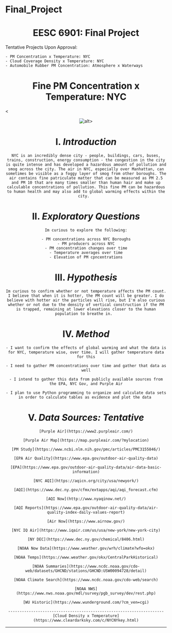 # Final_Project


# <center> **EESC 6901: Final Project**
    
<left> Tentative Projects Upon Approval:
    
    - PM Concentration x Temperature: NYC
    - Cloud Coverage Density x Temperature: NYC
    - Automobile Rubber PM Concentration: Atmosphere x Waterways

  
    
# <center> **Fine PM Concentration x Temperature: NYC**

<<center>![alt](https://www.eea.europa.eu/themes/air/airpollution.png/image)>


# I. *****Introduction*****

    NYC is an incredibly dense city - people, buildings, cars, buses, trains, construction, energy consumption - the congestion in the city is quite intense and has developed a hazardous amount of pollution and smog across the city. The air in NYC, especially over Manhattan, can sometimes be visible as a foggy layer of smog from other boroughs. The air contains fine patriculate matter that can be measured as PM 2.5 and PM 10 that are many times smaller than human hair and make up calculable concentrations of pollution. This fine PM can be hazardous to human health and may also add to global warming effects within the city.  
    
    
# II. *****Exploratory Questions*****

    Im curious to explore the following:
    
    - PM concentrations across NYC Boroughs
    - PM producers across NYC
    - PM concentration changes over time
    - Temperature averages over time
    - Elevation of PM cpncentrations
    
# III. *****Hypothesis*****
    
    Im curious to confirm whether or not temperature affects the PM count. I believe that when it is hotter, the PM count will be greater. I do believe with hotter air the particles will rise, but I'm also curious whether or not due to the density of vertical construction if the PM is trapped, remaining at lower elevations closer to the human population to breathe in.  
    
    
# IV. *****Method*****
    
    - I want to confirm the effects of global warming and what the data is for NYC, temperature wise, over time. I will gather temperature data for this
    
    - I need to gather PM concentrations over time and gather that data as well
    
    - I intend to gather this data from publicly available sources from the EPA, NYC Gov, and Purple Air
    
    - I plan to use Python programming to organize and calculate data sets in order to calculate tables as evidence and plot the data 

    
# V. *****Data Sources: Tentative*****
    
    [Purple Air](https://www2.purpleair.com/)

    [Purple Air Map](https://map.purpleair.com/?mylocation)
    
    [PM Study](https://www.ncbi.nlm.nih.gov/pmc/articles/PMC3155846/)
    
    [EPA Air Quality](https://www.epa.gov/outdoor-air-quality-data)
    
    [EPA](https://www.epa.gov/outdoor-air-quality-data/air-data-basic-information)
    
    [NYC AQI](https://aqicn.org/city/usa/newyork/)
    
    [AQI](https://www.dec.ny.gov/cfmx/extapps/aqi/aqi_forecast.cfm)
    
    [AQI Now](http://www.nyaqinow.net/)
    
    [AQI Reports](https://www.epa.gov/outdoor-air-quality-data/air-quality-index-daily-values-report)
    
    [Air Now](https://www.airnow.gov/)
    
    [NYC IQ Air](https://www.iqair.com/us/usa/new-york/new-york-city)
    
    [NY DEC](https://www.dec.ny.gov/chemical/8406.html)
    
    [NOAA Now Data](https://www.weather.gov/wrh/climate?wfo=okx)
    
    [NOAA Temps](https://www.weather.gov/okx/CentralParkHistorical)
    
    [NOAA Summaries](https://www.ncdc.noaa.gov/cdo-web/datasets/GHCND/stations/GHCND:USW00094728/detail)
    
    [NOAA Climate Search](https://www.ncdc.noaa.gov/cdo-web/search)
    
    [NOAA NWS](https://www.nws.noaa.gov/mdl/survey/pgb_survey/dev/rest.php)
    
    [WU Historic](https://www.wunderground.com/?cm_ven=cgi)
    
    --------------------------------------------------------------------
    [Cloud Density x Temperature](https://www.cleardarksky.com/c/NYCNYkey.html)
    
    
----------------------------------------------------------------------------
        
